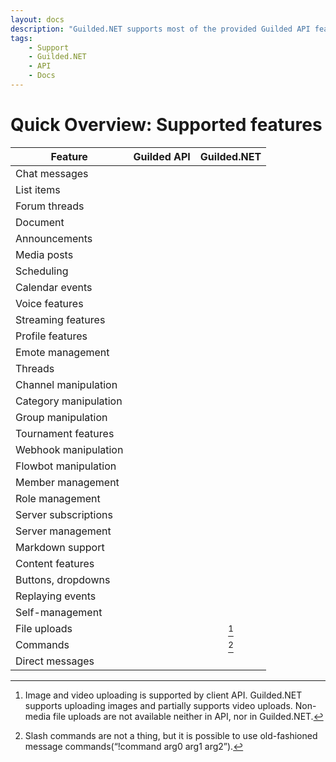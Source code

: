 ```yaml
---
layout: docs
description: "Guilded.NET supports most of the provided Guilded API features."
tags:
    - Support
    - Guilded.NET
    - API
    - Docs
---
```


# Quick Overview: Supported features

| Feature                  |         Guilded API          |            Guilded.NET           |
|--------------------------|:----------------------------:|:--------------------------------:|
| Chat messages            | <i class="fas fa-check"></i> | <i class="fas fa-check"></i>     |
| List items               | <i class="fas fa-check"></i> | <i class="fas fa-check"></i>     |
| Forum threads            | <i class="fas fa-slash"></i> | <i class="fas fa-slash"></i>     |
| Document                 | <i class="fas fa-slash"></i> | <i class="fas fa-slash"></i>     |
| Announcements            | <i class="fas fa-times"></i> | <i class="fas fa-times"></i>     |
| Media posts              | <i class="fas fa-times"></i> | <i class="fas fa-times"></i>     |
| Scheduling               | <i class="fas fa-times"></i> | <i class="fas fa-times"></i>     |
| Calendar events          | <i class="fas fa-times"></i> | <i class="fas fa-times"></i>     |
| Voice features           | <i class="fas fa-times"></i> | <i class="fas fa-times"></i>     |
| Streaming features       | <i class="fas fa-times"></i> | <i class="fas fa-times"></i>     |
| Profile features         | <i class="fas fa-times"></i> | <i class="fas fa-times"></i>     |
| Emote management         | <i class="fas fa-times"></i> | <i class="fas fa-times"></i>     |
| Threads                  | <i class="fas fa-times"></i> | <i class="fas fa-times"></i>     |
| Channel manipulation     | <i class="fas fa-times"></i> | <i class="fas fa-times"></i>     |
| Category manipulation    | <i class="fas fa-times"></i> | <i class="fas fa-times"></i>     |
| Group manipulation       | <i class="fas fa-times"></i> | <i class="fas fa-times"></i>     |
| Tournament features      | <i class="fas fa-times"></i> | <i class="fas fa-times"></i>     |
| Webhook manipulation     | <i class="fas fa-check"></i> | <i class="fas fa-check"></i>     |
| Flowbot manipulation     | <i class="fas fa-times"></i> | <i class="fas fa-times"></i>     |
| Member management        | <i class="fas fa-check"></i> | <i class="fas fa-check"></i>     |
| Role management          | <i class="fas fa-times"></i> | <i class="fas fa-times"></i>     |
| Server subscriptions     | <i class="fas fa-times"></i> | <i class="fas fa-times"></i>     |
| Server management        | <i class="fas fa-times"></i> | <i class="fas fa-times"></i>     |
| Markdown support         | <i class="fas fa-slash"></i> | <i class="fas fa-slash"></i>     |
| Content features         | <i class="fas fa-slash"></i> | <i class="fas fa-slash"></i>     |
| Buttons, dropdowns       | <i class="fas fa-times"></i> | <i class="fas fa-times"></i>     |
| Replaying events         | <i class="fas fa-check"></i> | <i class="fas fa-slash"></i>     |
| Self-management          | <i class="fas fa-times"></i> | <i class="fas fa-times"></i>     |
| File uploads             | <i class="fas fa-times"></i> | <i class="fas fa-slash"></i>[^1] |
| Commands                 | <i class="fas fa-times"></i> | <i class="fas fa-times"></i>[^2] |
| Direct messages          | <i class="fas fa-times"></i> | <i class="fas fa-times"></i>     |

[^1]: Image and video uploading is supported by client API. Guilded.NET supports uploading images and partially supports video uploads. Non-media file uploads are not available neither in API, nor in Guilded.NET.
[^2]: Slash commands are not a thing, but it is possible to use old-fashioned message commands(<q>!command arg0 arg1 arg2</q>).